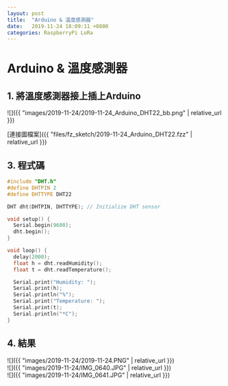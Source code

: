 ```yaml
---
layout: post
title:  "Arduino & 溫度感測器"
date:   2019-11-24 18:09:11 +0800
categories: RaspberryPi LoRa
---
```


# Arduino & 溫度感測器

## 1. 將溫度感測器接上插上Arduino

![]({{ "images/2019-11-24/2019-11-24_Arduino_DHT22_bb.png" | relative_url }})   

[連接圖檔案]({{ "files/fz_sketch/2019-11-24_Arduino_DHT22.fzz" | relative_url }})   
<!--[元件位置]({{ "files/fz_part/.fzpz" | relative_url }})-->

## 3. 程式碼
```cpp
#include "DHT.h"
#define DHTPIN 2   
#define DHTTYPE DHT22  

DHT dht(DHTPIN, DHTTYPE); // Initialize DHT sensor

void setup() {
  Serial.begin(9600);
  dht.begin();
}

void loop() {
  delay(2000);
  float h = dht.readHumidity();
  float t = dht.readTemperature();

  Serial.print("Humidity: ");
  Serial.print(h);
  Serial.println("%");
  Serial.print("Temperature: ");
  Serial.print(t);
  Serial.println("*C");
}
```

## 4. 結果

![]({{ "images/2019-11-24/2019-11-24.PNG" | relative_url }})   
![]({{ "images/2019-11-24/IMG_0640.JPG" | relative_url }})   
![]({{ "images/2019-11-24/IMG_0641.JPG" | relative_url }})   
